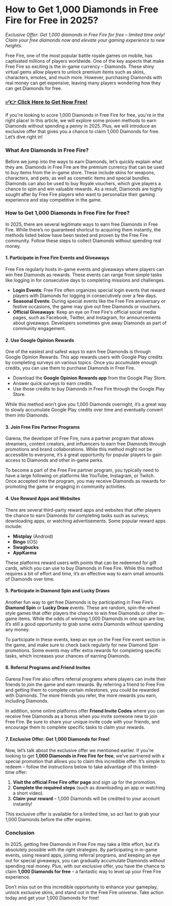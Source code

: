 # How to Get 1,000 Diamonds in Free Fire for Free in 2025?

*Exclusive Offer: Get 1,000 diamonds in Free Fire for free – limited time only! Claim your free diamonds now and elevate your gaming experience to new heights.*

Free Fire, one of the most popular battle royale games on mobile, has captivated millions of players worldwide. One of the key aspects that make Free Fire so exciting is the in-game currency – Diamonds. These shiny virtual gems allow players to unlock premium items such as skins, characters, emotes, and much more. However, purchasing Diamonds with real money can get expensive, leaving many players wondering how they can get Diamonds for free.

### [✅👉 Click Here to Get Now Free!](https://justrewards.xyz/f/f/m)

If you're looking to score 1,000 Diamonds in Free Fire for free, you're in the right place! In this article, we will explore some proven methods to earn Diamonds without spending a penny in 2025. Plus, we will introduce an exclusive offer that gives you a chance to claim 1,000 Diamonds for free. Let’s dive right in!

### What Are Diamonds in Free Fire?

Before we jump into the ways to earn Diamonds, let’s quickly explain what they are. Diamonds in Free Fire are the premium currency that can be used to buy items from the in-game store. These include skins for weapons, characters, and pets, as well as cosmetic items and special bundles. Diamonds can also be used to buy Royale vouchers, which give players a chance to spin and win valuable rewards. As a result, Diamonds are highly sought after by Free Fire players who want to personalize their gaming experience and stay competitive in the game.

### How to Get 1,000 Diamonds in Free Fire for Free?

In 2025, there are several legitimate ways to earn free Diamonds in Free Fire. While there’s no guaranteed shortcut to acquiring them instantly, the methods listed below have been tested and proven by the Free Fire community. Follow these steps to collect Diamonds without spending real money.

#### 1. **Participate in Free Fire Events and Giveaways**

Free Fire regularly hosts in-game events and giveaways where players can win free Diamonds as rewards. These events can range from simple tasks like logging in for consecutive days to completing missions and challenges.

- **Login Events**: Free Fire often organizes special login events that reward players with Diamonds for logging in consecutively over a few days.
- **Seasonal Events**: During special events like the Free Fire anniversary or festive occasions, the game may give out free Diamonds or vouchers.
- **Official Giveaways**: Keep an eye on Free Fire's official social media pages, such as Facebook, Twitter, and Instagram, for announcements about giveaways. Developers sometimes give away Diamonds as part of community engagement.

#### 2. **Use Google Opinion Rewards**

One of the easiest and safest ways to earn free Diamonds is through Google Opinion Rewards. This app rewards users with Google Play credits by completing surveys on various topics. Once you accumulate enough credits, you can use them to purchase Diamonds in Free Fire.

- Download the **Google Opinion Rewards app** from the Google Play Store.
- Answer quick surveys to earn credits.
- Use those credits to buy Diamonds in Free Fire through the Google Play Store.

While this method won’t give you 1,000 Diamonds overnight, it’s a great way to slowly accumulate Google Play credits over time and eventually convert them into Diamonds.

#### 3. **Join Free Fire Partner Programs**

Garena, the developer of Free Fire, runs a partner program that allows streamers, content creators, and influencers to earn free Diamonds through promotions and brand collaborations. While this method might not be accessible to everyone, it’s a great opportunity for popular players to gain access to Diamonds and other in-game perks.

To become a part of the Free Fire partner program, you typically need to have a large following on platforms like YouTube, Instagram, or Twitch. Once accepted into the program, you may receive Diamonds as rewards for promoting the game or engaging in community activities.

#### 4. **Use Reward Apps and Websites**

There are several third-party reward apps and websites that offer players the chance to earn Diamonds for completing tasks such as surveys, downloading apps, or watching advertisements. Some popular reward apps include:

- **Mistplay** (Android)
- **Bingo** (iOS)
- **Swagbucks**
- **AppKarma**

These platforms reward users with points that can be redeemed for gift cards, which you can use to buy Diamonds in Free Fire. While this method requires a bit of effort and time, it’s an effective way to earn small amounts of Diamonds over time.

#### 5. **Participate in Diamond Spin and Lucky Draws**

Another fun way to get free Diamonds is by participating in Free Fire’s **Diamond Spin** or **Lucky Draw** events. These are random, spin-the-wheel style games that offer players the chance to win free Diamonds or other in-game items. While the odds of winning 1,000 Diamonds in one spin are low, it’s still a good opportunity to grab some extra Diamonds without spending any money.

To participate in these events, keep an eye on the Free Fire event section in the game, and make sure to check back regularly for new Diamond Spin promotions. Some events may offer extra rewards for completing specific tasks, which increases your chances of earning Diamonds.

#### 6. **Referral Programs and Friend Invites**

Garena Free Fire also offers referral programs where players can invite their friends to join the game and earn rewards. By referring a friend to Free Fire and getting them to complete certain milestones, you could be rewarded with Diamonds. The more friends you refer, the more rewards you earn, including Diamonds.

In addition, some online platforms offer **Friend Invite Codes** where you can receive free Diamonds as a bonus when you invite someone new to join Free Fire. Be sure to share your unique invite code with your friends, and encourage them to complete specific tasks to claim your rewards.

#### 7. **Exclusive Offer: Get 1,000 Diamonds for Free!**

Now, let’s talk about the exclusive offer we mentioned earlier. If you’re looking to get **1,000 Diamonds in Free Fire for free**, we’ve partnered with a special promotion that allows you to claim this incredible offer. It’s simple to redeem – follow the instructions below to take advantage of this limited-time offer:

1. **Visit the official Free Fire offer page** and sign up for the promotion.
2. **Complete the required steps** (such as downloading an app or watching a short video).
3. **Claim your reward** – 1,000 Diamonds will be credited to your account instantly!

This exclusive offer is available for a limited time, so act fast to grab your 1,000 Diamonds before the offer expires.

### Conclusion

In 2025, getting free Diamonds in Free Fire may take a little effort, but it’s absolutely possible with the right strategies. By participating in in-game events, using reward apps, joining referral programs, and keeping an eye out for special giveaways, you can gradually accumulate Diamonds without spending real money. Plus, with our exclusive offer, you have the chance to claim **1,000 Diamonds for free** – a fantastic way to level up your Free Fire experience.

Don’t miss out on this incredible opportunity to enhance your gameplay, unlock exclusive skins, and stand out in the Free Fire universe. Take action today and get your 1,000 Diamonds for free!
